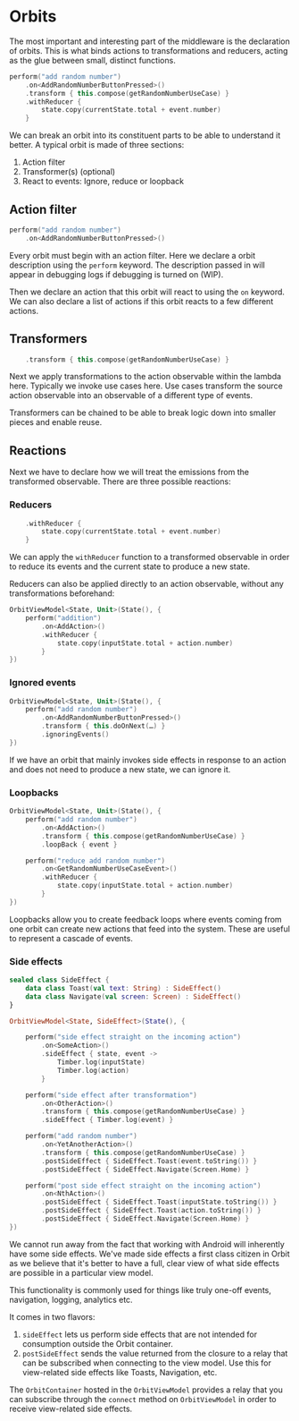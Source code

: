 # Orbits

The most important and interesting part of the middleware is the declaration of
orbits. This is what binds actions to transformations and reducers, acting as
the glue between small, distinct functions.

``` kotlin
perform("add random number")
    .on<AddRandomNumberButtonPressed>()
    .transform { this.compose(getRandomNumberUseCase) }
    .withReducer {
        state.copy(currentState.total + event.number)
    }
```

We can break an orbit into its constituent parts to be able to understand it
better. A typical orbit is made of three sections:

1. Action filter
1. Transformer(s) (optional)
1. React to events: Ignore, reduce or loopback

## Action filter

``` kotlin
perform("add random number")
    .on<AddRandomNumberButtonPressed>()
```

Every orbit must begin with an action filter. Here we declare a orbit
description using the `perform` keyword. The description passed in will appear
in debugging logs if debugging is turned on (WIP).

Then we declare an action that this orbit will react to using the `on` keyword.
We can also declare a list of actions if this orbit reacts to a few different
actions.

## Transformers

``` kotlin
    .transform { this.compose(getRandomNumberUseCase) }
```

Next we apply transformations to the action observable within the lambda here.
Typically we invoke use cases here. Use cases transform the source action
observable into an observable of a different type of events.

Transformers can be chained to be able to break logic down into smaller pieces
and enable reuse.

## Reactions

Next we have to declare how we will treat the emissions from the transformed
observable. There are three possible reactions:

### Reducers

``` kotlin
    .withReducer {
        state.copy(currentState.total + event.number)
    }
```

We can apply the `withReducer` function to a transformed observable in order to
reduce its events and the current state to produce a new state.

Reducers can also be applied directly to an action observable, without any
transformations beforehand:

``` kotlin
OrbitViewModel<State, Unit>(State(), {
    perform("addition")
        .on<AddAction>()
        .withReducer {
            state.copy(inputState.total + action.number)
        }
})
```

### Ignored events

``` kotlin
OrbitViewModel<State, Unit>(State(), {
    perform("add random number")
        .on<AddRandomNumberButtonPressed>()
        .transform { this.doOnNext(…) }
        .ignoringEvents()
})
```

If we have an orbit that mainly invokes side effects in response to an action
and does not need to produce a new state, we can ignore it.

### Loopbacks

``` kotlin
OrbitViewModel<State, Unit>(State(), {
    perform("add random number")
        .on<AddAction>()
        .transform { this.compose(getRandomNumberUseCase) }
        .loopBack { event }

    perform("reduce add random number")
        .on<GetRandomNumberUseCaseEvent>()
        .withReducer {
            state.copy(inputState.total + action.number)
        }
})
```

Loopbacks allow you to create feedback loops where events coming from one orbit
can create new actions that feed into the system. These are useful to represent
a cascade of events.

### Side effects

``` kotlin
sealed class SideEffect {
    data class Toast(val text: String) : SideEffect()
    data class Navigate(val screen: Screen) : SideEffect()
}

OrbitViewModel<State, SideEffect>(State(), {

    perform("side effect straight on the incoming action")
        .on<SomeAction>()
        .sideEffect { state, event ->
            Timber.log(inputState)
            Timber.log(action)
        }

    perform("side effect after transformation")
        .on<OtherAction>()
        .transform { this.compose(getRandomNumberUseCase) }
        .sideEffect { Timber.log(event) }

    perform("add random number")
        .on<YetAnotherAction>()
        .transform { this.compose(getRandomNumberUseCase) }
        .postSideEffect { SideEffect.Toast(event.toString()) }
        .postSideEffect { SideEffect.Navigate(Screen.Home) }

    perform("post side effect straight on the incoming action")
        .on<NthAction>()
        .postSideEffect { SideEffect.Toast(inputState.toString()) }
        .postSideEffect { SideEffect.Toast(action.toString()) }
        .postSideEffect { SideEffect.Navigate(Screen.Home) }
})
```

We cannot run away from the fact that working with Android will
inherently have some side effects. We've made side effects a first class
citizen in Orbit as we believe that it's better to have a full, clear
view of what side effects are possible in a particular view model.

This functionality is commonly used for things like truly one-off events,
navigation, logging, analytics etc.

It comes in two flavors:

1. `sideEffect` lets us perform side effects that are not intended for
   consumption outside the Orbit container.
1. `postSideEffect` sends the value returned from the closure to a relay
   that can be subscribed when connecting to the view model. Use this for
   view-related side effects like Toasts, Navigation, etc.

The `OrbitContainer` hosted in the `OrbitViewModel` provides a relay that
you can subscribe through the `connect` method on `OrbitViewModel` in order
to receive view-related side effects.
